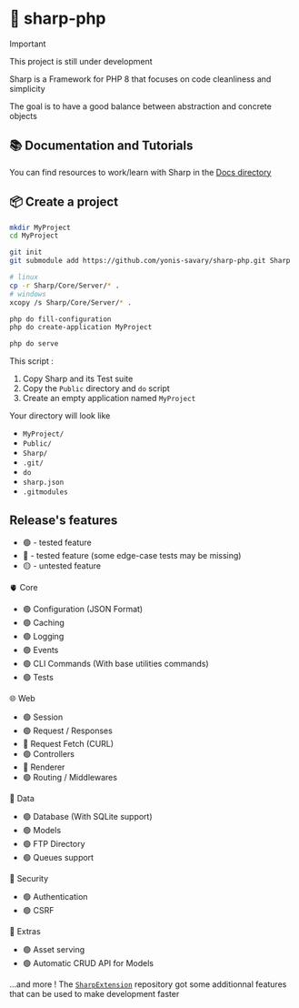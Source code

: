 # 🧊 sharp-php

> [!IMPORTANT]
> This project is still under development

Sharp is a Framework for PHP 8 that focuses on code cleanliness and simplicity

The goal is to have a good balance between abstraction and concrete objects

## 📚 Documentation and Tutorials

You can find resources to work/learn with Sharp in the [Docs directory](./Docs)

## 📦 Create a project

```bash
mkdir MyProject
cd MyProject

git init
git submodule add https://github.com/yonis-savary/sharp-php.git Sharp

# linux
cp -r Sharp/Core/Server/* .
# windows
xcopy /s Sharp/Core/Server/* .

php do fill-configuration
php do create-application MyProject

php do serve
```

This script :
1. Copy Sharp and its Test suite
2. Copy the `Public` directory and `do` script
3. Create an empty application named `MyProject`


Your directory will look like
- `MyProject/`
- `Public/`
- `Sharp/`
- `.git/`
- `do`
- `sharp.json`
- `.gitmodules`


## Release's features

- 🟢 - tested feature
- 🔵 - tested feature (some edge-case tests may be missing)
- 🟡 - untested feature

🫀 Core
- 🟢 Configuration (JSON Format)
- 🟢 Caching
- 🟢 Logging
- 🟢 Events
- 🟢 CLI Commands (With base utilities commands)
- 🟢 Tests

🌐 Web
- 🟢 Session
- 🟢 Request / Responses
- 🔵 Request Fetch (CURL)
- 🟢 Controllers
- 🔵 Renderer
- 🟢 Routing / Middlewares

📁 Data
- 🟢 Database (With SQLite support)
- 🟢 Models
- 🟢 FTP Directory
- 🟢 Queues support

🔐 Security
- 🟢 Authentication
- 🟢 CSRF

🚀 Extras
- 🟢 Asset serving
- 🟢 Automatic CRUD API for Models

...and more ! The [`SharpExtension`](https://github.com/yonis-savary/sharp-extensions) repository got some additionnal features that can be used to make development faster